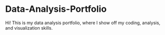 # Data-Analysis-Portfolio
Hi! This is my data analysis portfolio, where I show off my coding, analysis, and visualization skills. 
